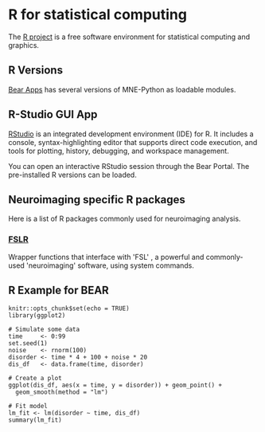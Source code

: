 # R for statistical computing

The [R project](https://www.r-project.org/) is a free software environment for statistical computing and graphics.


## R Versions

[Bear Apps](https://bear-apps.bham.ac.uk/applications/R/) has several versions of MNE-Python as loadable modules.


## R-Studio GUI App

[RStudio](https://posit.co/products/open-source/rstudio/#rstudio-server) is an integrated development environment (IDE) for R. It includes a console, syntax-highlighting editor that supports direct code execution, and tools for plotting, history, debugging, and workspace management.

You can open an interactive RStudio session through the Bear Portal. The pre-installed R versions can be loaded.

## Neuroimaging specific R packages

Here is a list of R packages commonly used for neuroimaging analysis.

### [FSLR](https://bear-apps.bham.ac.uk/applications/fslr/)
Wrapper functions that interface with 'FSL' , a powerful and commonly-used 'neuroimaging' software, using system commands.


## R Example for BEAR

```{r setup, include=FALSE}
knitr::opts_chunk$set(echo = TRUE)
library(ggplot2)

# Simulate some data
time     <- 0:99
set.seed(1)
noise    <- rnorm(100)
disorder <- time * 4 + 100 + noise * 20
dis_df   <- data.frame(time, disorder)

# Create a plot
ggplot(dis_df, aes(x = time, y = disorder)) + geom_point() +
  geom_smooth(method = "lm")

# Fit model
lm_fit <- lm(disorder ~ time, dis_df)
summary(lm_fit)
```


